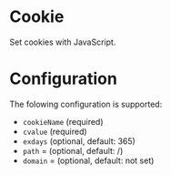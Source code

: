 # Cookie

Set cookies with JavaScript.

# Configuration

The folowing configuration is supported:

- `cookieName` (required)
- `cvalue` (required)
- `exdays` (optional, default: 365)
- `path` = (optional, default: /)
- `domain` = (optional, default: not set)
